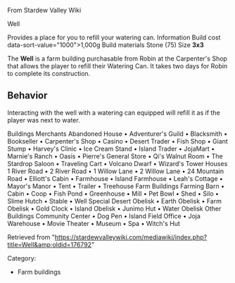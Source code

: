 From Stardew Valley Wiki

Well

Provides a place for you to refill your watering can. Information Build cost data-sort-value="1000"&gt;1,000g Build materials Stone (75) Size **3x3**

The **Well** is a farm building purchasable from Robin at the Carpenter's Shop that allows the player to refill their Watering Can. It takes two days for Robin to complete its construction.

## Behavior

Interacting with the well with a watering can equipped will refill it as if the player was next to water.

Buildings Merchants Abandoned House • Adventurer's Guild • Blacksmith • Bookseller • Carpenter's Shop • Casino • Desert Trader • Fish Shop • Giant Stump • Harvey's Clinic • Ice Cream Stand • Island Trader • JojaMart • Marnie's Ranch • Oasis • Pierre's General Store • Qi's Walnut Room • The Stardrop Saloon • Traveling Cart • Volcano Dwarf • Wizard's Tower Houses 1 River Road • 2 River Road • 1 Willow Lane • 2 Willow Lane • 24 Mountain Road • Elliott's Cabin • Farmhouse • Island Farmhouse • Leah's Cottage • Mayor's Manor • Tent • Trailer • Treehouse Farm Buildings Farming Barn • Cabin • Coop • Fish Pond • Greenhouse • Mill • Pet Bowl • Shed • Silo • Slime Hutch • Stable • Well Special Desert Obelisk • Earth Obelisk • Farm Obelisk • Gold Clock • Island Obelisk • Junimo Hut • Water Obelisk Other Buildings Community Center • Dog Pen • Island Field Office • Joja Warehouse • Movie Theater • Museum • Spa • Witch's Hut

Retrieved from "https://stardewvalleywiki.com/mediawiki/index.php?title=Well&amp;oldid=176792"

Category:

- Farm buildings